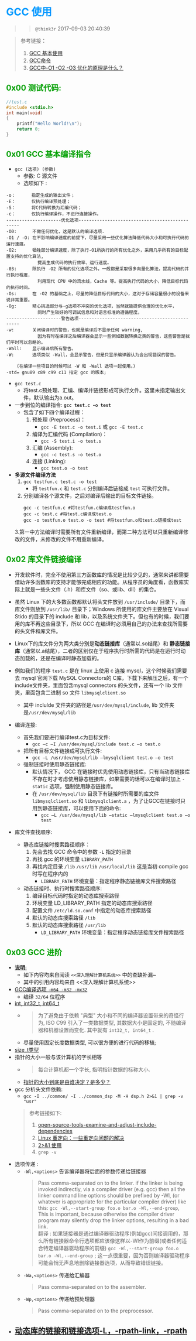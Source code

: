 # <font color=#0099ff> **GCC 使用** </font>

>> `@think3r` 2017-09-03 20:40:39  

> 参考链接：
>1. [GCC 基本使用](http://www.cnblogs.com/ggjucheng/archive/2011/12/14/2287738.html)
>2. [GCC命令](http://man.linuxde.net/gcc)
>3. [GCC中-O1 -O2 -O3 优化的原理是什么？](https://www.zhihu.com/question/27090458)

## <font color=#009A000> 0x00 测试代码: </font>

```c
//test.c
#include <stdio.h>
int main(void)
{
    printf("Hello World!\n");
    return 0;
}
```

## <font color=#009A000> 0x01 GCC 基本编译指令 </font>

- `gcc (选项) (参数)`
  - 参数: C 源文件
  - 选项如下 :

```shell
-o：      指定生成的输出文件；
-E：      仅执行编译预处理；
-S：      将C代码转换为汇编代码； 
-c：      仅执行编译操作，不进行连接操作。
---------------------优化选项-----------------------------------------------
-O0:      不做任何优化，这是默认的编译选项.
-O1 / -O: 在不影响编译速度的前提下，尽量采用一些优化算法降低代码大小和可执行代码的运行速度。
-O2:      牺牲部分编译速度，除了执行-O1所执行的所有优化之外，采用几乎所有的目标配置支持的优化算法,
            提高生成代码的执行效率、运行速度。
-03:      除执行 -O2 所有的优化选项之外，一般都是采取很多向量化算法，提高代码的并行执行程度，
            利用现代 CPU 中的流水线，Cache 等。提高执行代码的大小，降低目标代码的执行时间。
-Os:      在 -O2 的基础之上，尽量的降低目标代码的大小，这对于存储容量很小的设备来说非常重要。
-Og:      精心挑选部分与-g选项不冲突的优化选项，当然就能提供合理的优化水平，
            同时产生较好的可调试信息和对语言标准的遵循程度。
---------------------警告选项-----------------------------------------------
-w:       关闭编译时的警告，也就是编译后不显示任何 warning, 
            因为有时在编译之后编译器会显示一些例如数据转换之类的警告，这些警告是我们平时可以忽略的。
-Wall:    显示编译后所有警告。
-W:       选项类似 -Wall，会显示警告，但是只显示编译器认为会出现错误的警告。

    (在编译一些项目的时候可以 -W 和 -Wall 选项一起使用。)
-std= gnu89 c89 c99 c11 指定 gcc 的版本;
```

- `gcc test.c`
  - 将test.c预处理、汇编、编译并链接形成可执行文件。这里未指定输出文件，默认输出为a.out。
- 一步到位的编译指令: **`gcc test.c -o test`**
  - 包含了如下四个编译过程：
    1. 预处理 (Preprocess)：
        - `gcc -E test.c -o test.i` 或 `gcc -E test.c`
    2. 编译为汇编代码 (Compilation)：
        - `gcc -S test.i -o test.s`
    3. 汇编 (Assembly):
        - `gcc -c test.s -o test.o`
    4. 连接 (Linking):
        - `gcc test.o -o test`
- **多源文件编译方法**
    1. `gcc testfun.c test.c -o test` 
        - 将 `testfun.c` 和 `test.c` 分别编译后链接成 `test` 可执行文件。
    2. 分别编译各个源文件，之后对编译后输出的目标文件链接。
        ```shell
        gcc -c testfun.c #将testfun.c编译成testfun.o
        gcc -c test.c #将test.c编译成test.o
        gcc -o testfun.o test.o -o test #将testfun.o和test.o链接成test
        ```
    3.第一中方法编译时需要所有文件重新编译，而第二种方法可以只重新编译修改的文件，未修改的文件不用重新编译。

## <font color=#009A000> 0x02 库文件链接编译 </font>

- 开发软件时，完全不使用第三方函数库的情况是比较少见的，通常来讲都需要借助许多函数库的支持才能够完成相应的功能。从程序员的角度看，函数库实际上就是一些头文件（.h）和库文件（so、或lib、dll）的集合。

- 虽然 Linux 下的大多数函数都默认将头文件放到     `/usr/include/` 目录下，而库文件则放到 `/usr/lib/` 目录下；Windows 所使用的库文件主要放在 Visual Stido 的目录下的 include 和 lib，以及系统文件夹下。但也有的时候，我们要用的库不再这些目录下，所以 GCC 在编译时必须用自己的办法来查找所需要的头文件和库文件。

- Linux下的库文件分为两大类分别是**动态链接库**（通常以.so结尾）和 **静态链接库**（通常以.a结尾），二者的区别仅在于程序执行时所需的代码是在运行时动态加载的，还是在编译时静态加载的。

- 例如我们的程序  `test.c` 是在 linux 上使用 c 连接 mysql，这个时候我们需要去 mysql 官网下载 MySQL Connectors的 C库，下载下来解压之后，有一个 include文件夹，里面包含mysql connectors 的头文件，还有一个 lib 文件夹，里面包含二进制 so 文件 `libmysqlclient.so`
  - 其中 inclulde 文件夹的路径是`/usr/dev/mysql/include`, lib 文件夹是`/usr/dev/mysql/lib`
- 编译连接:
  - 首先我们要进行编译test.c为目标文件:
    - `gcc –c –I /usr/dev/mysql/include test.c –o test.o`
  - 把所有目标文件链接成可执行文件:
    - `gcc –L /usr/dev/mysql/lib –lmysqlclient test.o –o test`
  - 强制链接时使用静态链接库:
    - 默认情况下， GCC 在链接时优先使用动态链接库，只有当动态链接库不存在时才考虑使用静态链接库，如果需要的话可以在编译时加上 `-static` 选项，强制使用静态链接库。
    - 在 `/usr/dev/mysql/lib` 目录下有链接时所需要的库文件 `libmysqlclient.so` 和 `libmysqlclient.a` ，为了让GCC在链接时只用到静态链接库，可以使用下面的命令:
      - `gcc –L /usr/dev/mysql/lib –static –lmysqlclient test.o –o test`
- 库文件查找顺序:
  - 静态库链接时搜索路径顺序：
      1. 先会去找 GCC 命令中的参数 `-L` 指定的目录
      2. 再找 gcc 的环境变量 `LIBRARY_PATH`
      3. 再找内定目录 `/lib` `/usr/lib` `/usr/local/lib` 这是当初 compile gcc 时写在程序内的
         - `LIBRARY_PATH` 环境变量：指定程序静态链接库文件搜索路径
  - 动态链接时、执行时搜索路径顺序:
      1. 编译目标代码时指定的动态库搜索路径
      2. 环境变量 LD_LIBRARY_PATH 指定的动态库搜索路径
      3. 配置文件 `/etc/ld.so.conf` 中指定的动态库搜索路径
      4. 默认的动态库搜索路径 `/lib`
      5. 默认的动态库搜索路径 `/usr/lib`
         - `LD_LIBRARY_PATH` 环境变量：指定程序动态链接库文件搜索路径

## <font color=#009A000> 0x03 GCC 进阶 </font>

- **<u>说明:</u>**
  - 如下内容均来自阅读 `<<深入理解计算机系统>>` 中的查缺补漏~
  - 其中的引用内容均来自 <<深入理解计算机系统>>
- [GCC编译选项 `-m64 -m32 -mx32`](https://blog.csdn.net/yyywill/article/details/54426900)
  - 编译 `32/64` 位程序
- [int, int32_t, int64_t](https://www.cnblogs.com/Free-Thinker/p/7058773.html)
  - > 为了避免由于依赖 "典型" 大小和不同的编译器设置带来的奇怪行为, ISO C99 引入了一类数据类型, 其数据大小是固定的, 不随编译器和机器设置而变化. 其中就有 `int32_t, int64_t` .
  - 尽量使用固定长度数据类型, 可以很方便的进行代码的移植;
- [size_t类型](https://www.cnblogs.com/zzw818/p/6912959.html)
- 指针的大小一般与该计算机的字长相等
  - > 每台计算机都一个字长, 指明指针数据的标称大小. 
  - [指针的大小到底是由谁决定？是多少？](https://www.cnblogs.com/noble/p/4144167.html)
- gcc 分析头文件依赖:
  - `gcc -I ../common/ -I ../common_dsp -M -H dsp.h 2>&1 | grep -v "usr"`
  > 参考链接如下:
  > 1. [open-source-tools-examine-and-adjust-include-dependencies](http://gernotklingler.com/blog/open-source-tools-examine-and-adjust-include-dependencies/)
  > 2. [Linux 重定向：一些重定向问题的解决](http://blog.chinaunix.net/uid-28903506-id-4931889.html)
  > 3. [2>&1 使用](https://www.cnblogs.com/yangyongzhi/p/3364939.html)
  > 4. `grep -v`
- 选项传递 :
  - `-Wl,<options>` 告诉编译器将后面的参数传递给链接器
    > Pass comma-separated <options> on to the linker.
    > if the linker is being invoked indirectly, via a compiler driver (e.g. gcc) then all the linker command line options should be prefixed by -Wl, (or whatever is appropriate for the particular compiler driver) like this: `gcc -Wl,--start-group foo.o bar.o -Wl,--end-group`, This is important, because otherwise the compiler driver program may silently drop the linker options, resulting in a bad link.  
    > 翻译 : 如果链接器是通过编译器驱动程序(例如gcc)间接调用的，那么所有链接器命令行选项都应该像这样以-Wl作为前缀(或者任何适合特定编译器驱动程序的前缀) `gcc -Wl,--start-group foo.o bar.o -Wl,--end-group` ; 这一点很重要，因为否则编译器驱动程序可能会悄无声息地删除链接器选项，从而导致错误链接。
  - `-Wa,<options>` 传递给汇编器
    > Pass comma-separated <options> on to the assembler.
  - `-Wp,<options>` 传递给预处理器
    > Pass comma-separated <options> on to the preprocessor.
- [动态库的链接和链接选项-L，-rpath-link，-rpath](https://my.oschina.net/shelllife/blog/115958)
  - 
